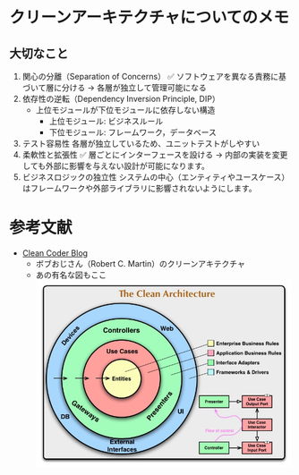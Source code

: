 # クリーンアーキテクチャについてのメモ

## 大切なこと

1. 関心の分離（Separation of Concerns）
   ✅️ ソフトウェアを異なる責務に基づいて層に分ける
   -> 各層が独立して管理可能になる
2. 依存性の逆転（Dependency Inversion Principle, DIP）
   - 上位モジュールが下位モジュールに依存しない構造
     - 上位モジュール: ビジネスルール
     - 下位モジュール: フレームワーク，データベース
3. テスト容易性
   各層が独立しているため、ユニットテストがしやすい
4. 柔軟性と拡張性
   ✅️ 層ごとにインターフェースを設ける
   -> 内部の実装を変更しても外部に影響を与えない設計が可能になります。
5. ビジネスロジックの独立性
   システムの中心（エンティティやユースケース）はフレームワークや外部ライブラリに影響されないようにします。

# 参考文献

- [Clean Coder Blog](https://blog.cleancoder.com/uncle-bob/2012/08/13/the-clean-architecture.html)
  - ボブおじさん（Robert C. Martin）のクリーンアキテクチャ
  - あの有名な図もここ
    ![ボブおじさんのクリーンアーキテクチャ図](./ボブおじさんのクリーンアーキテクチャ図.jpg)

